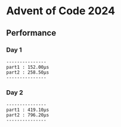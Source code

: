 # Advent of Code 2024

## Performance
### Day 1

````
---------------
part1 : 152.00µs
part2 : 258.50µs
---------------
````
### Day 2

````
---------------
part1 : 419.10µs
part2 : 796.20µs
---------------
````
